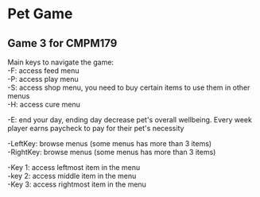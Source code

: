 # Pet Game
Game 3 for CMPM179
--------------------
Main keys to navigate the game:  
-F: access feed menu  
-P: access play menu  
-S: access shop menu, you need to buy certain items to use them in other menus  
-H: access cure menu  

-E: end your day, ending day decrease pet's overall wellbeing. Every week player earns paycheck to pay for their pet's necessity  

-LeftKey: browse menus (some menus has more than 3 items)  
-RightKey: browse menus (some menus has more than 3 items)   

-Key 1: access leftmost item in the menu  
-key 2: access middle item in the menu  
-Key 3: access rightmost item in the menu  